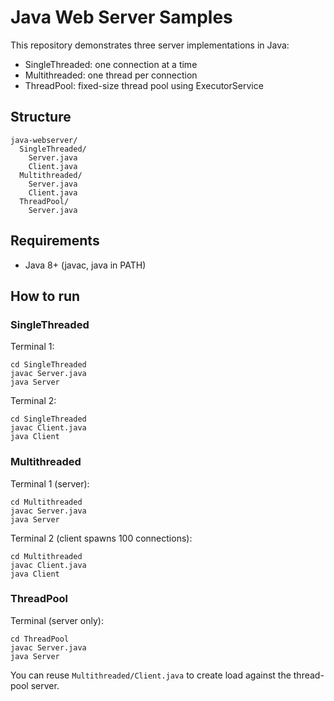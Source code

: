 # Java Web Server Samples

This repository demonstrates three server implementations in Java:

- SingleThreaded: one connection at a time
- Multithreaded: one thread per connection
- ThreadPool: fixed-size thread pool using ExecutorService

## Structure
```
java-webserver/
  SingleThreaded/
    Server.java
    Client.java
  Multithreaded/
    Server.java
    Client.java
  ThreadPool/
    Server.java
```

## Requirements
- Java 8+ (javac, java in PATH)

## How to run

### SingleThreaded
Terminal 1:
```
cd SingleThreaded
javac Server.java
java Server
```
Terminal 2:
```
cd SingleThreaded
javac Client.java
java Client
```

### Multithreaded
Terminal 1 (server):
```
cd Multithreaded
javac Server.java
java Server
```
Terminal 2 (client spawns 100 connections):
```
cd Multithreaded
javac Client.java
java Client
```

### ThreadPool
Terminal (server only):
```
cd ThreadPool
javac Server.java
java Server
```
You can reuse `Multithreaded/Client.java` to create load against the thread-pool server.
